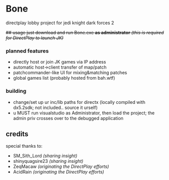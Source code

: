 # Bone
directplay lobby project for jedi knight dark forces 2

~~## usage
just download and run Bone.exe **as administrator** _(this is required for DirectPlay to launch JK)_~~

### planned features
- directly host or join JK games via IP address
- automatic host->client transfer of map/patch
- patchcommander-like UI for mixing&matching patches
- global games list (probably hosted from bah.wtf)


### building
- change/set up ur inc/lib paths for directx (locally compiled with dx5.2sdk; not included.. source it urself)
- u MUST run visualstudio as Administrator,  then load the project;  the admin priv crosses over to the debugged application


## credits
special thanks to:
- SM_Sith_Lord _(sharing insight)_
- shinyquagsire23 _(sharing insight)_
- ZeqMacaw _(originating the DirectPlay efforts)_
- AcidRain _(originating the DirectPlay efforts)_
